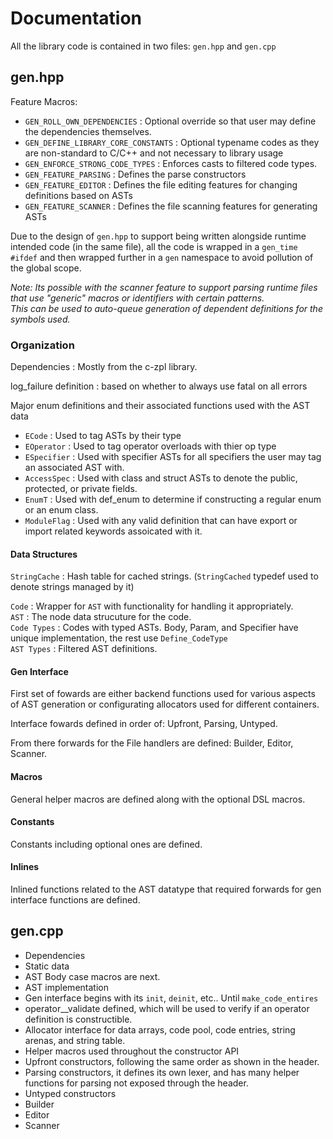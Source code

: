 # Documentation

All the library code is contained in two files: `gen.hpp` and `gen.cpp`

## gen.hpp

Feature Macros:

* `GEN_ROLL_OWN_DEPENDENCIES` : Optional override so that user may define the dependencies themselves.
* `GEN_DEFINE_LIBRARY_CORE_CONSTANTS` : Optional typename codes as they are non-standard to C/C++ and not necessary to library usage
* `GEN_ENFORCE_STRONG_CODE_TYPES` : Enforces casts to filtered code types.
* `GEN_FEATURE_PARSING` : Defines the parse constructors
* `GEN_FEATURE_EDITOR` : Defines the file editing features for changing definitions based on ASTs
* `GEN_FEATURE_SCANNER` : Defines the file scanning features for generating ASTs

Due to the design of `gen.hpp` to support being written alongside runtime intended code (in the same file), all the code is wrapped in a `gen_time` `#ifdef` and then wrapped further in a `gen` namespace to avoid pollution of the global scope.

*Note: Its possible with the scanner feature to support parsing runtime files that use "generic" macros or identifiers with certain patterns.  
This can be used to auto-queue generation of dependent definitions for the symbols used.*

### Organization

Dependencies : Mostly from the c-zpl library.

log_failure definition : based on whether to always use fatal on all errors

Major enum definitions and their associated functions used with the AST data

* `ECode` : Used to tag ASTs by their type
* `EOperator` : Used to tag operator overloads with thier op type
* `ESpecifier` : Used with specifier ASTs for all specifiers the user may tag an associated
AST with.
* `AccessSpec` : Used with class and struct ASTs to denote the public, protected, or private fields.
* `EnumT` : Used with def_enum to determine if constructing a regular enum or an enum class.
* `ModuleFlag` : Used with any valid definition that can have export or import related keywords assoicated with it.

#### Data Structures

`StringCache` : Hash table for cached strings. (`StringCached` typedef used to denote strings managed by it)

`Code` : Wrapper for `AST` with functionality for handling it appropriately.  
`AST` : The node data strucuture for the code.  
`Code Types` : Codes with typed ASTs. Body, Param, and Specifier have unique implementation, the rest use `Define_CodeType`  
`AST Types` : Filtered AST definitions.  

#### Gen Interface

First set of fowards are either backend functions used for various aspects of AST generation or configurating allocators used for different containers.

Interface fowards defined in order of: Upfront, Parsing, Untyped.

From there forwards for the File handlers are defined: Builder, Editor, Scanner.

#### Macros

General helper macros are defined along with the optional DSL macros.

#### Constants

Constants including optional ones are defined.

#### Inlines

Inlined functions related to the AST datatype that required forwards for gen interface functions are defined.

## gen.cpp

* Dependencies
* Static data
* AST Body case macros are next.
* AST implementation
* Gen interface begins with its `init`, `deinit`, etc.. Until `make_code_entires`
* operator__validate defined, which will be used to verify if an operator definition is constructible.
* Allocator interface for data arrays, code pool, code entries, string arenas, and string table.
* Helper macros used throughout the constructor API
* Upfront constructors, following the same order as shown in the header.
* Parsing constructors, it defines its own lexer, and has many helper functions for parsing not exposed through the header.
* Untyped constructors
* Builder
* Editor
* Scanner

